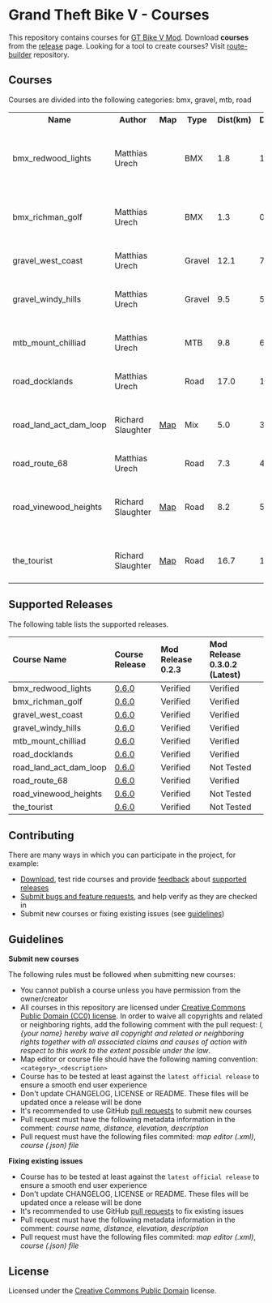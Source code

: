# Grand Theft Bike V - Courses
 
This repository contains courses for [GT Bike V Mod](https://de.gta5-mods.com/scripts/gt-bike-v). Download **courses** from the [release](https://github.com/gtbikev/courses/releases) page. Looking for a tool to create courses? Visit [route-builder](https://github.com/gtbikev/route-builder) repository.

## Courses

Courses are divided into the following categories: bmx, gravel, mtb, road

<!--
Considering possibility of importing from this table into user frontennd, would need
to ensure entries remain in consistent format
Below entry is tagging beginning of data table for possible import later
-->
<!--***COURSE_TABLE_BEGIN***-->
<table width ="100%" >
  <tr>
    <th>Name</th>
    <th>Author</th>
    <th>Map</th>
    <th>Type</th>
    <th>Dist(km)</th>
    <th>Dist(mi)</th>
    <th>Elev(m)</th>
    <th>Elev(ft)</th>
    <th>Description</th>
  </tr>
  <tr>
    <td>bmx_redwood_lights</td> <!--Name-->
    <td>Matthias Urech</td> <!--Author-->
    <td></td> <!--Map (link to image of route map)-->
    <td>BMX</td> <!--RouteType (road, gravel, mtb, bmx, mix, etc)-->
    <td>1.8</td> <!--Distance (km)-->
    <td>1.1</td> <!--Distance (mi)-->
    <td>31</td> <!--Elevation (m)-->
    <td>101</td> <!--Elevation (ft)-->
    <td>BMX race track on Redwood Lights construction area</td> <!--Description-->
  </tr>
  <tr>
    <td>bmx_richman_golf</td> <!--Name-->
    <td>Matthias Urech</td> <!--Author-->
    <td></td> <!--Map (link to image of route map)-->
    <td>BMX</td> <!--RouteType (road, gravel, mtb, bmx, mix, etc)-->
    <td>1.3</td> <!--Distance (km)-->
    <td>0.8</td> <!--Distance (mi)-->
    <td>31</td> <!--Elevation (m)-->
    <td>101</td> <!--Elevation (ft)-->
    <td>BMX practice track on Richman golf course</td> <!--Description-->
  </tr>
  <tr>
    <td>gravel_west_coast</td> <!--Name-->
    <td>Matthias Urech</td> <!--Author-->
    <td></td> <!--Map (link to image of route map)-->
    <td>Gravel</td> <!--RouteType (road, gravel, mtb, bmx, mix, etc)-->
    <td>12.1</td> <!--Distance (km)-->
    <td>7.5</td> <!--Distance (mi)-->
    <td>158</td> <!--Elevation (m)-->
    <td>518</td> <!--Elevation (ft)-->
    <td>Gravel roads on the west coast</td> <!--Description-->
  </tr>
  <tr>
    <td>gravel_windy_hills</td> <!--Name-->
    <td>Matthias Urech</td> <!--Author-->
    <td></td> <!--Map (link to image of route map)-->
    <td>Gravel</td> <!--RouteType (road, gravel, mtb, bmx, mix, etc)-->
    <td>9.5</td> <!--Distance (km)-->
    <td>5.9</td> <!--Distance (mi)-->
    <td>245</td> <!--Elevation (m)-->
    <td>803</td> <!--Elevation (ft)-->
    <td>Gravel loop on Ron Alternates Wind Farm</td> <!--Description-->
  </tr>
  <tr>
    <td>mtb_mount_chilliad</td> <!--Name-->
    <td>Matthias Urech</td> <!--Author-->
    <td></td> <!--Map (link to image of route map)-->
    <td>MTB</td> <!--RouteType (road, gravel, mtb, bmx, mix, etc)-->
    <td>9.8</td> <!--Distance (km)-->
    <td>6</td> <!--Distance (mi)-->
    <td>137</td> <!--Elevation (m)-->
    <td>449</td> <!--Elevation (ft)-->
    <td>MTB trails around Mount Chilliad</td> <!--Description-->
  </tr>
  <tr>
    <td>road_docklands</td> <!--Name-->
    <td>Matthias Urech</td> <!--Author-->
    <td></td> <!--Map (link to image of route map)-->
    <td>Road</td> <!--RouteType (road, gravel, mtb, bmx, mix, etc)-->
    <td>17.0</td> <!--Distance (km)-->
    <td>10.5</td> <!--Distance (mi)-->
    <td>190</td> <!--Elevation (m)-->
    <td>623</td> <!--Elevation (ft)-->
    <td>Roads in Los Santos harbor area</td> <!--Description-->
  </tr>
  <tr>
    <td>road_land_act_dam_loop</td> <!--Name - NOTE: Must match filename without ".json" extension-->
    <td>Richard Slaughter</td> <!--Author-->
    <td><a href="http://imgur.com/dFGFELV.jpg">Map</a></td> <!--Map (link to image of route map)-->
    <td>Mix</td> <!--RouteType (road, gravel, mtb, bmx, mix, etc)-->
    <td>5.0</td> <!--Distance (km)-->
    <td>3.1</td> <!--Distance (mi)-->
    <td>116</td> <!--Elevation (m)-->
    <td>381</td> <!--Elevation (ft)-->
    <td>Quick loop around Los Santos Pumping Station</td><!--Description-->
  </tr>
  <tr>
    <td>road_route_68</td> <!--Name-->
    <td>Matthias Urech</td> <!--Author-->
    <td></td> <!--Map (link to image of route map)-->
    <td>Road</td> <!--RouteType (road, gravel, mtb, bmx, mix, etc)-->
    <td>7.3</td> <!--Distance (km)-->
    <td>4.5</td> <!--Distance (mi)-->
    <td>114</td> <!--Elevation (m)-->
    <td>374</td> <!--Elevation (ft)-->
    <td>TT course on route 68</td> <!--Description-->
  </tr>
  <tr>
    <td>road_vinewood_heights</td> <!--Name - NOTE: Must match filename without ".json" extension-->
    <td>Richard Slaughter</td> <!--Author-->
    <td><a href="https://imgur.com/QG89zk1.jpg">Map</a></td> <!--Map (link to image of route map)-->
    <td>Road</td> <!--RouteType (road, gravel, mtb, bmx, mix, etc)-->
    <td>8.2</td> <!--Distance (km)-->
    <td>5.1</td> <!--Distance (mi)-->
    <td>193</td> <!--Elevation (m)-->
    <td>634</td> <!--Elevation (ft)-->
    <td>A hilly zigzag through ritzy Vinewood Heights</td> <!--Description-->
  </tr>
  <tr>
    <td>the_tourist</td> <!--Name - NOTE: Must match filename without ".json" extension-->
    <td>Richard Slaughter</td> <!--Author-->
    <td><a href="http://imgur.com/Zfjny4W.jpg">Map</a></td> <!--Map (link to image of route map)-->
    <td>Road</td> <!--RouteType (road, gravel, mtb, bmx, mix, etc)-->
    <td>16.7</td> <!--Distance (km)-->
    <td>10.4</td> <!--Distance (mi)-->
    <td>311</td> <!--Elevation (m)-->
    <td>1019</td> <!--Elevation (ft)-->
    <td>A sightseeing tour through Los Santos</td> <!--Description-->
  </tr>
</table>
<!--***COURSE_TABLE_END***-->

<!-- Template for new entry - copy and paste before "</table>", remove "<!--" from beginning of each row, then replace * with relevant information  -->
<!--  <tr> <!---->
<!--    <td>*</td> <!--Name - NOTE: Must match filename without ".json" extension-->
<!--    <td>*</td> <!--Author-->
<!--    <td>*</td> <!--Map (link to image of route map)-->
<!--    <td>*</td> <!--RouteType (road, gravel, mtb, bmx, mix, etc)-->
<!--    <td>*</td> <!--Distance (km)-->
<!--    <td>*</td> <!--Distance (mi)-->
<!--    <td>*</td> <!--Elevation (m)-->
<!--    <td>*</td> <!--Elevation (ft)-->
<!--    <td>*</td> <!--Description-->
<!--  </tr> <!---->

## Supported Releases

The following table lists the supported releases.

| Course Name           | Course Release                                                  | Mod Release 0.2.3 | Mod Release 0.3.0.2 (Latest)                          |
| :--------------------- | :-------------------------------------------------------------- | :---------------- | :--------- |
| bmx_redwood_lights     | [0.6.0](https://github.com/gtbikev/courses/releases/tag/v0.6.0) | Verified          | Verified   |
| bmx_richman_golf       | [0.6.0](https://github.com/gtbikev/courses/releases/tag/v0.6.0) | Verified          | Verified   |
| gravel_west_coast      | [0.6.0](https://github.com/gtbikev/courses/releases/tag/v0.6.0) | Verified          | Verified   |
| gravel_windy_hills     | [0.6.0](https://github.com/gtbikev/courses/releases/tag/v0.6.0) | Verified          | Verified   |
| mtb_mount_chilliad     | [0.6.0](https://github.com/gtbikev/courses/releases/tag/v0.6.0) | Verified          | Verified   |
| road_docklands         | [0.6.0](https://github.com/gtbikev/courses/releases/tag/v0.6.0) | Verified          | Verified   |
| road_land_act_dam_loop | [0.6.0](https://github.com/gtbikev/courses/releases/tag/v0.6.0) | Verified          | Not Tested |
| road_route_68          | [0.6.0](https://github.com/gtbikev/courses/releases/tag/v0.6.0) | Verified          | Verified   |
| road_vinewood_heights  | [0.6.0](https://github.com/gtbikev/courses/releases/tag/v0.6.0) | Verified          | Not Tested |
| the_tourist            | [0.6.0](https://github.com/gtbikev/courses/releases/tag/v0.6.0) | Verified          | Not Tested |

## Contributing

There are many ways in which you can participate in the project, for example:

* [Download](https://github.com/gtbikev/courses/releases), test ride courses and provide [feedback](https://github.com/gtbikev/courses/issues?q=is%3Aissue+is%3Aopen+label%3Averify) about [supported releases](https://github.com/gtbikev/courses/blob/master/README.md#supported-releases)
* [Submit bugs and feature requests](https://github.com/gtbikev/courses/issues), and help verify as they are checked in
* Submit new courses or fixing existing issues (see [guidelines](https://github.com/gtbikev/courses#guidelines))

## Guidelines

**Submit new courses**

The following rules must be followed when submitting new courses:

* You cannot publish a course unless you have permission from the owner/creator
* All courses in this repository are licensed under [Creative Commons Public Domain (CC0) license](https://creativecommons.org/share-your-work/public-domain/cc0/). In order to waive all copyrights and related or neighboring rights, add the following comment with the pull request: *I, {your name} hereby waive all copyright and related or neighboring rights together with all associated claims and causes of action with respect to this work to the extent possible under the law*.
* Map editor or course file should have the following naming convention: ````<category>_<description>````
* Course has to be tested at least against the `latest official release` to ensure a smooth end user experience
* Don't update CHANGELOG, LICENSE or README. These files will be updated once a release will be done
* It's recommended to use GitHub [pull requests](https://help.github.com/en/github/collaborating-with-issues-and-pull-requests/about-pull-requests) to submit new courses
* Pull request must have the following metadata information in the comment: *course name, distance, elevation, description*
* Pull request must have the following files commited: *map editor (.xml)*, *course (.json) file*

**Fixing existing issues**

* Course has to be tested at least against the `latest official release` to ensure a smooth end user experience
* Don't update CHANGELOG, LICENSE or README. These files will be updated once a release will be done
* It's recommended to use GitHub [pull requests](https://help.github.com/en/github/collaborating-with-issues-and-pull-requests/about-pull-requests) to fix existing issues
* Pull request must have the following metadata information in the comment: *course name, distance, elevation, description*
* Pull request must have the following files commited: *map editor (.xml)*, *course (.json) file*

## License

Licensed under the [Creative Commons Public Domain](https://creativecommons.org/share-your-work/public-domain/cc0/) license.
